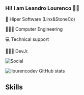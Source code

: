 ### Hi! I am Leandro Lourenco 🖐🏽

💼 Hiper Software (Linx&StoneCo)

👨🏽‍🎓 Computer Engineering

💻 Technical support

👨🏽‍💻 DevJr.


![Social](		https://img.shields.io/badge/LinkedIn-0077B5?style=for-the-badge&logo=linkedin&logoColor=white)

![llourencodev GitHub stats](https://github-readme-stats.vercel.app/api?username=llourencodev&show_icons=true&theme=radical)

## Skills

<Div style="display: inline_block"><br/> 
<img align="center" alt=""  src="https://img.shields.io/badge/C%23-239120?style=for-the-badge&logo=c-sharp&logoColor=white" />
<img align="center" alt=""  src="https://img.shields.io/badge/.NET-5C2D91?style=for-the-badge&logo=.net&logoColor=white" />
<img align="center" alt=""  src="https://img.shields.io/badge/Microsoft_SQL_Server-CC2927?style=for-the-badge&logo=microsoft-sql-server&logoColor=white" /> 
<img align="center" alt=""  src="https://img.shields.io/badge/PostgreSQL-316192?style=for-the-badge&logo=postgresql&logoColor=white" /><img align="center" alt=""  src="https://img.shields.io/badge/Visual_Studio-5C2D91?style=for-the-badge&logo=visual%20studio&logoColor=white" />
<img align="center" alt=""  src="https://img.shields.io/badge/Visual_Studio_Code-0078D4?style=for-the-badge&logo=visual%20studio%20code&logoColor=white" />
<img align="center" alt=""  src="https://img.shields.io/badge/GIT-E44C30?style=for-the-badge&logo=git&logoColor=white" />

